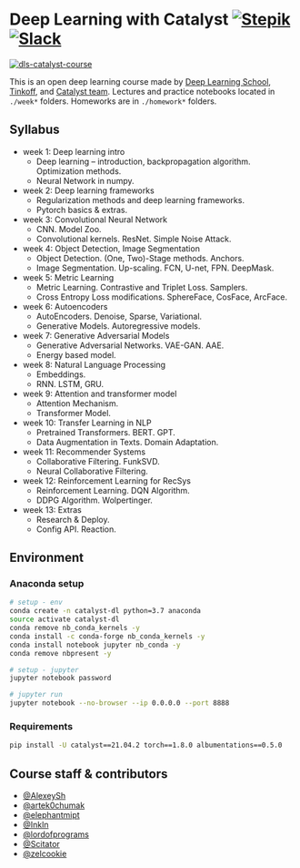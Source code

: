 # Deep Learning with Catalyst [![Stepik](https://img.shields.io/badge/DLS-Stepik-success)](https://stepik.org/course/83344/syllabus) [![Slack](https://img.shields.io/badge/Catalyst-slack-success)](https://join.slack.com/t/catalyst-team-core/shared_invite/zt-d9miirnn-z86oKDzFMKlMG4fgFdZafw)

[![dls-catalyst-course](https://github.com/catalyst-team/catalyst-pics/blob/master/pics/catalyst-dl-course-poster-eng.png)](https://github.com/catalyst-team/dl-course)

This is an open deep learning course made by [Deep Learning School](https://dlschool.org), [Tinkoff](https://tinkoff.ru), and [Catalyst team](https://github.com/catalyst-team). 
Lectures and practice notebooks located in ```./week*``` folders. Homeworks are in ```./homework*``` folders.

## Syllabus

- week 1: Deep learning intro
  - Deep learning – introduction, backpropagation algorithm. Optimization methods.
  - Neural Network in numpy.
- week 2: Deep learning frameworks
  - Regularization methods and deep learning frameworks.
  - Pytorch basics & extras.
- week 3: Convolutional Neural Network
  - CNN. Model Zoo.
  - Convolutional kernels. ResNet. Simple Noise Attack.
- week 4: Object Detection, Image Segmentation
  - Object Detection. (One, Two)-Stage methods. Anchors.
  - Image Segmentation. Up-scaling. FCN, U-net, FPN. DeepMask.
- week 5: Metric Learning
  - Metric Learning. Contrastive and Triplet Loss. Samplers.
  - Cross Entropy Loss modifications. SphereFace, CosFace, ArcFace.
- week 6: Autoencoders
  - AutoEncoders. Denoise, Sparse, Variational.
  - Generative Models. Autoregressive models.
- week 7: Generative Adversarial Models
  - Generative Adversarial Networks. VAE-GAN. AAE.
  - Energy based model.
- week 8: Natural Language Processing
  - Embeddings.
  - RNN. LSTM, GRU.
- week 9: Attention and transformer model
  - Attention Mechanism.
  - Transformer Model.
- week 10: Transfer Learning in NLP
  - Pretrained Transformers. BERT. GPT.
  - Data Augmentation in Texts. Domain Adaptation.
- week 11: Recommender Systems
  - Collaborative Filtering. FunkSVD.
  - Neural Collaborative Filtering.
- week 12: Reinforcement Learning for RecSys
  - Reinforcement Learning. DQN Algorithm. 
  - DDPG Algorithm. Wolpertinger.
- week 13: Extras
  - Research & Deploy.
  - Config API. Reaction.
  
## Environment

### Anaconda setup
```bash
# setup - env
conda create -n catalyst-dl python=3.7 anaconda
source activate catalyst-dl
conda remove nb_conda_kernels -y
conda install -c conda-forge nb_conda_kernels -y
conda install notebook jupyter nb_conda -y
conda remove nbpresent -y

# setup - jupyter
jupyter notebook password

# jupyter run
jupyter notebook --no-browser --ip 0.0.0.0 --port 8888
```

### Requirements
```bash
pip install -U catalyst==21.04.2 torch==1.8.0 albumentations==0.5.0
```

## Course staff & contributors

- [@AlexeySh](https://github.com/AlekseySh)
- [@artek0chumak](https://github.com/artek0chumak)
- [@elephantmipt](https://github.com/elephantmipt)
- [@Inkln](https://github.com/Inkln)
- [@lordofprograms](https://github.com/lordofprograms)
- [@Scitator](https://github.com/Scitator)
- [@zelcookie](https://github.com/zelcookie)

